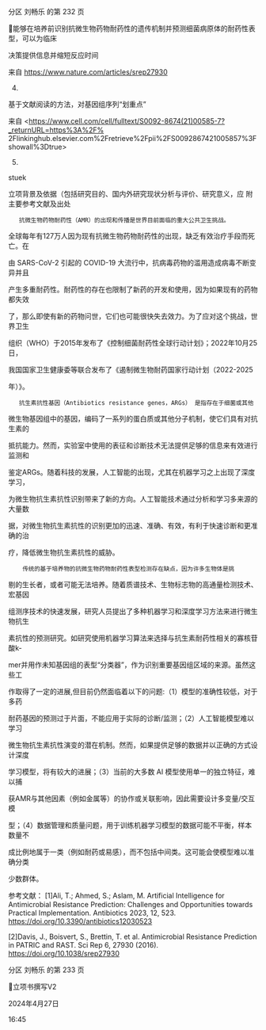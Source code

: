分区 刘畅乐 的第 232 页

能够在培养前识别抗微生物药物耐药性的遗传机制并预测细菌病原体的耐药性表型，可以为临床

决策提供信息并缩短反应时间

来自 <https://www.nature.com/articles/srep27930>

4.

基于文献阅读的方法，对基因组序列“划重点”

来自 <https://www.cell.com/cell/fulltext/S0092-8674(21)00585-7?_returnURL=https%3A%2F%
2Flinkinghub.elsevier.com%2Fretrieve%2Fpii%2FS0092867421005857%3Fshowall%3Dtrue>

5.

stuek

立项背景及依据（包括研究目的、国内外研究现状分析与评价、研究意义，应
附主要参考文献及出处

       抗微生物药物耐药性（AMR）的出现和传播是世界目前面临的重大公共卫生挑战。

全球每年有127万人因为现有抗微生物药物耐药性的出现，缺乏有效治疗手段而死亡。在

由 SARS-CoV-2 引起的 COVID-19 大流行中，抗病毒药物的滥用造成病毒不断变异并且

产生多重耐药性。耐药性的存在也限制了新药的开发和使用，因为如果现有的药物都失效

了，那么即使有新的药物问世，它们也可能很快失去效力。为了应对这个挑战，世界卫生

组织（WHO）于2015年发布了《控制细菌耐药性全球行动计划》；2022年10月25日，

我国国家卫生健康委等联合发布了《遏制微生物耐药国家行动计划（2022-2025

年）》。

       抗生素抗性基因（Antibiotics resistance genes，ARGs） 是指存在于细菌或其他

微生物基因组中的基因，编码了一系列的蛋白质或其他分子机制，使它们具有对抗生素的

抵抗能力。然而，实验室中使用的表征和诊断技术无法提供足够的信息来有效进行监测和

鉴定ARGs。随着科技的发展，人工智能的出现，尤其在机器学习之上出现了深度学习，

为微生物抗生素抗性识别带来了新的方向。人工智能技术通过分析和学习多来源的大量数

据，对微生物抗生素抗性的识别更加的迅速、准确、有效，有利于快速诊断和更准确的治

疗，降低微生物抗生素抗性的威胁。

        传统的基于培养物的抗微生物药物耐药性表型检测存在缺点，因为许多生物体是挑

剔的生长者，或者可能无法培养。随着质谱技术、生物标志物的高通量检测技术、宏基因

组测序技术的快速发展，研究人员提出了多种机器学习和深度学习方法来进行微生物抗生

素抗性的预测研究。如研究使用机器学习算法来选择与抗生素耐药性相关的寡核苷酸k-

mer并用作未知基因组的表型“分类器”，作为识别重要基因组区域的来源。虽然这些工

作取得了一定的进展,但目前仍然面临着以下的问题:（1）模型的准确性较低，对于多药

耐药基因的预测过于片面，不能应用于实际的诊断/监测；（2）人工智能模型难以学习

微生物抗生素抗性演变的潜在机制。然而，如果提供足够的数据并以正确的方式设计深度

学习模型，将有较大的进展；（3）当前的大多数 AI 模型使用单一的独立特征，难以捕

获AMR与其他因素（例如金属等）的协作或关联影响，因此需要设计多变量/交互模

型；（4）数据管理和质量问题，用于训练机器学习模型的数据可能不平衡，样本数量不

成比例地属于一类（例如耐药或易感），而不包括中间类。这可能会使模型难以准确分类

少数群体。

参考文献：
[1]Ali, T.; Ahmed, S.; Aslam, M. Artificial Intelligence for Antimicrobial Resistance
Prediction: Challenges and Opportunities towards Practical
Implementation. Antibiotics 2023, 12, 523.
https://doi.org/10.3390/antibiotics12030523

[2]Davis, J., Boisvert, S., Brettin, T. et al. Antimicrobial Resistance Prediction in
PATRIC and RAST. Sci Rep 6, 27930 (2016). https://doi.org/10.1038/srep27930

分区 刘畅乐 的第 233 页

立项书撰写V2

2024年4月27日

16:45